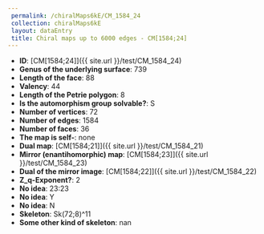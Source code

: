 ```yaml
--- 
 permalink: /chiralMaps6kE/CM_1584_24 
 collection: chiralMaps6kE
 layout: dataEntry
 title: Chiral maps up to 6000 edges - CM[1584;24]
---
```


- **ID**: [CM[1584;24]]({{ site.url }}/test/CM_1584_24)
- **Genus of the underlying surface**: 739
- **Length of the face**: 88
- **Valency**: 44
- **Length of the Petrie polygon**: 8
- **Is the automorphism group solvable?**: S
- **Number of vertices**: 72
- **Number of edges**: 1584
- **Number of faces**: 36
- **The map is self-**: none
- **Dual map**: [CM[1584;21]]({{ site.url }}/test/CM_1584_21)
- **Mirror (enantihomorphic) map**: [CM[1584;23]]({{ site.url }}/test/CM_1584_23)
- **Dual of the mirror image**: [CM[1584;22]]({{ site.url }}/test/CM_1584_22)
- **Z_q-Exponent?**: 2
- **No idea**:  23:23
- **No idea**: Y
- **No idea**: N
- **Skeleton**: Sk(72;8)^11
- **Some other kind of skeleton**: nan
